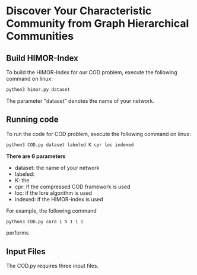 # Discover Your Characteristic Community from Graph Hierarchical Communities

Build HIMOR-Index
-------
To build the HIMOR-Index for our COD problem, execute the following command on linux:

```sh
python3 himor.py dataset
```

The parameter "dataset" denotes the name of your network.

Running code
-------
To run the code for COD problem, execute the following command on linux:

```sh
python3 COD.py dataset labeled K cpr loc indexed
```

**There are 6 parameters**
* dataset: the name of your network
* labeled: 
* K: the 
* cpr: if the compressed COD framework is used
* loc: if the lore algorithm is used
* indexed: if the HIMOR-index is used

For example, the following command

```sh
python3 COD.py cora 1 5 1 1 1
```
performs 

Input Files
-----------
The COD.py requires three input files.